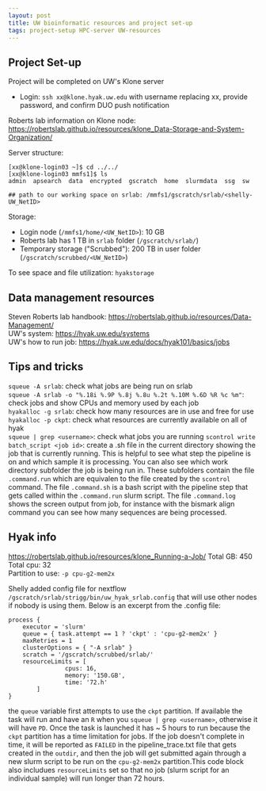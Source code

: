 ```yaml
---
layout: post
title: UW bioinformatic resources and project set-up
tags: project-setup HPC-server UW-resources
---
```


## Project Set-up

Project will be completed on UW's Klone server  
- Login: `ssh xx@klone.hyak.uw.edu` with username replacing xx, provide password, and confirm DUO push notification  

Roberts lab information on Klone node: https://robertslab.github.io/resources/klone_Data-Storage-and-System-Organization/

Server structure:

```
[xx@klone-login03 ~]$ cd ../../
[xx@klone-login03 mmfs1]$ ls
admin  apsearch  data  encrypted  gscratch  home  slurmdata  ssg  sw

## path to our working space on srlab: /mmfs1/gscratch/srlab/<shelly-UW_NetID>
```

Storage:  
- Login node (`/mmfs1/home/<UW_NetID>`): 10 GB    
- Roberts lab has 1 TB in `srlab` folder (`/gscratch/srlab/`)  
- Temporary storage ("Scrubbed"): 200 TB in user folder (`/gscratch/scrubbed/<UW_NetID>`)  

To see space and file utilization: `hyakstorage`

## Data management resources

Steven Roberts lab handbook: https://robertslab.github.io/resources/Data-Management/    
UW's system: https://hyak.uw.edu/systems     
UW's how to run job: https://hyak.uw.edu/docs/hyak101/basics/jobs   

## Tips and tricks

`squeue -A srlab`: check what jobs are being run on srlab  
`squeue -A srlab -o "%.18i %.9P %.8j %.8u %.2t %.10M %.6D %R %c %m"`: check jobs and show CPUs and memory used by each job     
`hyakalloc -g srlab`: check how many resources are in use and free for use     
`hyakalloc -p ckpt`: check what resources are currently available on all of hyak  
`squeue | grep <username>`: check what jobs you are running
`scontrol write batch_script <job id>`: create a .sh file in the current directory showing the job that is currently running. This is helpful to see what step the pipeline is on and which sample it is processing. You can also see which work directory subfolder the job is being run in. These subfolders contain the file `.command.run` which are equivalen to the file created by the `scontrol` command.  The file `.command.sh` is a bash script with the pipeline step that gets called within the `.command.run` slurm script. The file `.command.log` shows the screen output from job, for instance with the bismark align command you can see how many sequences are being processed.

## Hyak info
https://robertslab.github.io/resources/klone_Running-a-Job/
Total GB: 450   
Total cpu: 32    
Partition to use: `-p cpu-g2-mem2x`

Shelly added config file for nextflow `/gscratch/srlab/strigg/bin/uw_hyak_srlab.config` that will use other nodes if nobody is using them. Below is an excerpt from the .config file:
```
process {
    executor = 'slurm'
    queue = { task.attempt == 1 ? 'ckpt' : 'cpu-g2-mem2x' }
    maxRetries = 1
    clusterOptions = { "-A srlab" }
    scratch = '/gscratch/scrubbed/srlab/'
    resourceLimits = [
                cpus: 16,
                memory: '150.GB',
                time: '72.h'
        ]
}
```
the `queue` variable first attempts to use the `ckpt` partition. If available the task will run and have an `R` when you `squeue | grep <username>`, otherwise it will have `PD`. Once the task is launched it has ~ 5 hours to run because the `ckpt` partition has a time limitation for jobs. If the job doesn't complete in time, it will be reported as `FAILED` in the pipeline_trace.txt file that gets created in the `outdir`, and then the job will get submitted again through a new slurm script to be run on the `cpu-g2-mem2x` partition.This code block also includues `resourceLimits` set so that no job (slurm script for an individual sample) will run longer than 72 hours.
